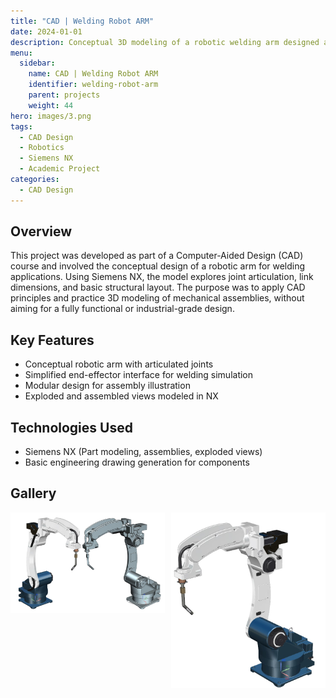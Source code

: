 ```yaml
---
title: "CAD | Welding Robot ARM"
date: 2024-01-01
description: Conceptual 3D modeling of a robotic welding arm designed as part of a CAD course using Siemens NX, focusing on articulation and basic assembly structure.
menu:
  sidebar:
    name: CAD | Welding Robot ARM
    identifier: welding-robot-arm
    parent: projects
    weight: 44
hero: images/3.png
tags:
  - CAD Design
  - Robotics
  - Siemens NX
  - Academic Project
categories:
  - CAD Design
---
```


## Overview

This project was developed as part of a Computer-Aided Design (CAD) course and involved the conceptual design of a robotic arm for welding applications. Using Siemens NX, the model explores joint articulation, link dimensions, and basic structural layout. The purpose was to apply CAD principles and practice 3D modeling of mechanical assemblies, without aiming for a fully functional or industrial-grade design.

## Key Features

- Conceptual robotic arm with articulated joints  
- Simplified end-effector interface for welding simulation  
- Modular design for assembly illustration  
- Exploded and assembled views modeled in NX  

## Technologies Used

- Siemens NX (Part modeling, assemblies, exploded views)  
- Basic engineering drawing generation for components  

## Gallery

<div style="display: grid; grid-template-columns: repeat(auto-fit, minmax(200px, 1fr)); gap: 10px;">
  <img src="images/3.png" alt="Welding Arm CAD View">
  <img src="images/6.jpg" alt="Welding Arm Assembly View">
</div>
